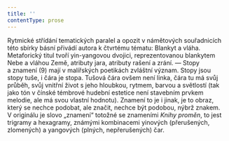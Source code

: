 ```yaml
---
title: ''
contentType: prose
---
```


<section>

Rytmické střídání tematických paralel a opozit v námětových souřadnicích této sbírky básní přivádí autora k čtvrtému tématu: Blankyt a vláha. Metaforický titul tvoří yin-yangovou dvojici, reprezentovanou blankytem Nebe a vláhou Země, atributy jara, atributy rašení a zrání. — Stopy a znamení (9) mají v malířských poetikách zvláštní význam. Stopy jsou stopy tuše, i čára je stopa. Tušová čára ovšem není linka, čára tu má svůj průběh, svůj vnitřní život s jeho hloubkou, rytmem, barvou a světlostí (tak jako tón v čínské témbrové hudební estetice není stavebním prvkem melodie, ale má svou vlastní hodnotu). Znamení to je i jinak, je to obraz, který se nechce podobat, ale značit, nechce být podobou, nýbrž znakem. V originálu je slovo „znamení“ totožné se znameními _Knihy_ _proměn_, to jest trigramy a hexagramy, známými kombinacemi yinových (přerušených, zlomených) a yangových (plných, nepřerušených) čar.

</section>
